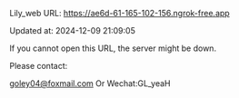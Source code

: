 Lily_web URL: https://ae6d-61-165-102-156.ngrok-free.app

Updated at: 2024-12-09 21:09:05

If you cannot open this URL, the server might be down.

Please contact: 

goley04@foxmail.com Or Wechat:GL_yeaH